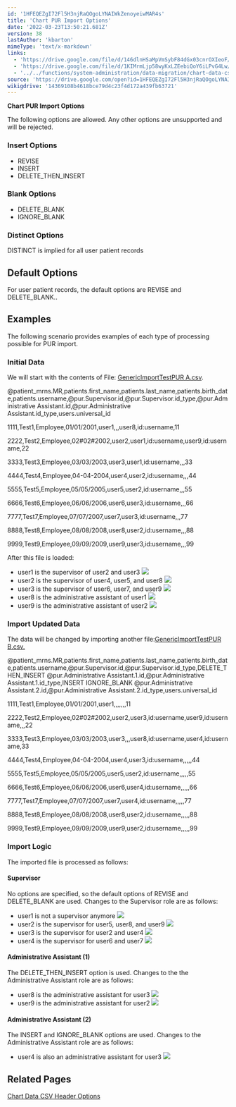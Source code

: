 ```yaml
---
id: '1HFEQEZgI72Fl5H3njRaQOgoLYNAIWkZenoyeiwMAR4s'
title: 'Chart PUR Import Options'
date: '2022-03-23T13:50:21.681Z'
version: 38
lastAuthor: 'kbarton'
mimeType: 'text/x-markdown'
links:
  - 'https://drive.google.com/file/d/146dlnHSaMpVmSybF84dGx03cnrOXIeoF/view?usp=sharing'
  - 'https://drive.google.com/file/d/1KIMrmLjp58wyKxLZEebiQoY6iLPvG4Lw/view?usp=sharing'
  - '../../functions/system-administration/data-migration/chart-data-csv-header-options.md'
source: 'https://drive.google.com/open?id=1HFEQEZgI72Fl5H3njRaQOgoLYNAIWkZenoyeiwMAR4s'
wikigdrive: '14369108b4618bce79d4c23f4d172a439fb63721'
---
```

**Chart PUR Import Options**

The following options are allowed. Any other options are unsupported and will be rejected.

### Insert Options

* REVISE
* INSERT
* DELETE_THEN_INSERT

### Blank Options

* DELETE_BLANK
* IGNORE_BLANK

### Distinct Options

DISTINCT is implied for all user patient records

## Default Options

For user patient records, the default options are REVISE and DELETE_BLANK..

## Examples

The following scenario provides examples of each type of processing possible for PUR import.

### Initial Data

We will start with the contents of File: [GenericImportTestPUR A.csv](https://drive.google.com/file/d/146dlnHSaMpVmSybF84dGx03cnrOXIeoF/view?usp=sharing).

@patient_mrns.MR,patients.first_name,patients.last_name,patients.birth_date,patients.username,@pur.Supervisor.id,@pur.Supervisor.id_type,@pur.Administrative Assistant.id,@pur.Administrative Assistant.id_type,users.universal_id

1111,Test1,Employee,01/01/2001,user1,,,user8,id:username,11

2222,Test2,Employee,02#02#2002,user2,user1,id:username,user9,id:username,22

3333,Test3,Employee,03/03/2003,user3,user1,id:username,,,33

4444,Test4,Employee,04-04-2004,user4,user2,id:username,,,44

5555,Test5,Employee,05/05/2005,user5,user2,id:username,,,55

6666,Test6,Employee,06/06/2006,user6,user3,id:username,,,66

7777,Test7,Employee,07/07/2007,user7,user3,id:username,,,77

8888,Test8,Employee,08/08/2008,user8,user2,id:username,,,88

9999,Test9,Employee,09/09/2009,user9,user3,id:username,,,99

After this file is loaded:

* user1 is the supervisor of user2 and user3 
    ![](../chart-pur-import-options.assets/3171c8e3ee59304f67f6e60829e359df.png)
* user2 is the supervisor of user4, user5, and user8 
    ![](../chart-pur-import-options.assets/6ae80f3bfdf8f898f1c2427784b1a093.png)
* user3 is the supervisor of user6, user7, and user9 
    ![](../chart-pur-import-options.assets/a49e45814858557f3a79bdc91302175d.png)
* user8 is the administrative assistant of user1 
    ![](../chart-pur-import-options.assets/09809a31ce8f0500ecb02a1a6c1283d3.png)
* user9 is the administrative assistant of user2 
    ![](../chart-pur-import-options.assets/5398c38fd1685657853f78a41c301520.png)

### Import Updated Data

The data will be changed by importing another file:[GenericImportTestPUR B.csv.](https://drive.google.com/file/d/1KIMrmLjp58wyKxLZEebiQoY6iLPvG4Lw/view?usp=sharing)

@patient_mrns.MR,patients.first_name,patients.last_name,patients.birth_date,patients.username,@pur.Supervisor.id,@pur.Supervisor.id_type,DELETE_THEN_INSERT @pur.Administrative Assistant.1.id,@pur.Administrative Assistant.1.id_type,INSERT IGNORE_BLANK @pur.Administrative Assistant.2.id,@pur.Administrative Assistant.2.id_type,users.universal_id

1111,Test1,Employee,01/01/2001,user1,,,,,,,11

2222,Test2,Employee,02#02#2002,user2,user3,id:username,user9,id:username,,,22

3333,Test3,Employee,03/03/2003,user3,,,user8,id:username,user4,id:username,33

4444,Test4,Employee,04-04-2004,user4,user3,id:username,,,,,44

5555,Test5,Employee,05/05/2005,user5,user2,id:username,,,,,55

6666,Test6,Employee,06/06/2006,user6,user4,id:username,,,,,66

7777,Test7,Employee,07/07/2007,user7,user4,id:username,,,,,77

8888,Test8,Employee,08/08/2008,user8,user2,id:username,,,,,88

9999,Test9,Employee,09/09/2009,user9,user2,id:username,,,,,99

### Import Logic

The imported file is processed as follows:

#### Supervisor

No options are specified, so the default options of REVISE and DELETE_BLANK are used. Changes to the Supervisor role are as follows:

* user1 is not a supervisor anymore 
    ![](../chart-pur-import-options.assets/6989e90e60202162e8aa026477d17342.png)
* user2 is the supervisor for user5, user8, and user9 
    ![](../chart-pur-import-options.assets/add60e64ec554dc53b46da036a5f1c74.png)
* user3 is the supervisor for user2 and user4 
    ![](../chart-pur-import-options.assets/475dd523b3e202bee3df41e59107a10e.png)
* user4 is the supervisor for user6 and user7 
    ![](../chart-pur-import-options.assets/3d4b256b35e3b53c8ef0dc441f454628.png)

#### Administrative Assistant (1)

The DELETE_THEN_INSERT option is used. Changes to the the Administrative Assistant role are as follows:

* user8 is the administrative assistant for user3 
    ![](../chart-pur-import-options.assets/ee8c950d8467cef921b10800df9d76da.png)
* user9 is the administrative assistant for user2 
    ![](../chart-pur-import-options.assets/344fbdc63dcd779463a55bc14edfeedc.png)

#### Administrative Assistant (2)

The INSERT and IGNORE_BLANK options are used. Changes to the Administrative Assistant role are as follows:

* user4 is also an administrative assistant for user3 
    ![](../chart-pur-import-options.assets/76a89d073e58371717549e913ef8864a.png)

## Related Pages

[Chart Data CSV Header Options](../../functions/system-administration/data-migration/chart-data-csv-header-options.md)
